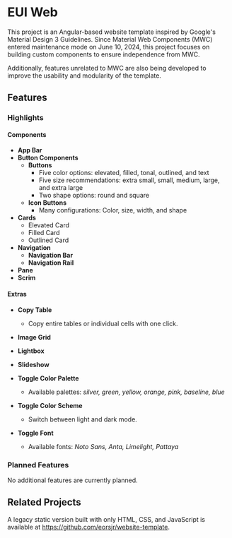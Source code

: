 # EUI Web

This project is an Angular-based website template inspired by Google's Material Design 3 Guidelines. Since Material Web Components (MWC) entered maintenance mode on June 10, 2024, this project focuses on building custom components to ensure independence from MWC.

Additionally, features unrelated to MWC are also being developed to improve the usability and modularity of the template.

## Features

### Highlights

#### Components
- **App Bar**
- **Button Components**
    - **Buttons**
        - Five color options:
            elevated, filled, tonal, outlined, and text
        - Five size recommendations:
            extra small, small, medium, large, and extra large
        - Two shape options:
            round and square
    - **Icon Buttons**
        - Many configurations:
            Color, size, width, and shape
- **Cards**
    - Elevated Card
    - Filled Card
    - Outlined Card
- **Navigation**
    - **Navigation Bar**
    - **Navigation Rail**
- **Pane**
- **Scrim**

#### Extras
- **Copy Table**
    - Copy entire tables or individual cells with one click.
- **Image Grid**
- **Lightbox**
- **Slideshow**
- **Toggle Color Palette**
    - Available palettes:
        *silver, green, yellow, orange, pink, baseline, blue*
        
- **Toggle Color Scheme**
    - Switch between light and dark mode.

- **Toggle Font**
    - Available fonts:
        *Noto Sans, Anta, Limelight, Pattaya*

### Planned Features
No additional features are currently planned.

<!-- ## Currently in Development -->

## Related Projects

A legacy static version built with only HTML, CSS, and JavaScript is available at https://github.com/eorsjr/website-template.
